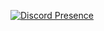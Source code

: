 [![Discord Presence](https://lanyard.cnrad.dev/api/1416298140180414545?theme=dark&showDisplayName=true&idleMessage=Probably%20doing%20something%20else...&hideDecoration=false&hideActivity=false&hideSpotify=false)](https://discord.com/users/1216971384295657632)
